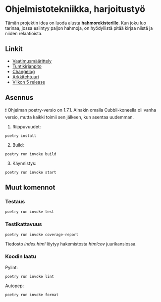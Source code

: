 # Ohjelmistotekniikka, harjoitustyö

Tämän projektin idea on luoda alusta **hahmorekisterille**. Kun joku luo tarinaa, jossa esiintyy paljon hahmoja, on hyödyllistä pitää kirjaa niistä ja niiden relaatioista.

## Linkit
- [Vaatimusmäärittely](/dokumentaatio/vaatimusmaarittely.md)
- [Tuntikirjanpito](/dokumentaatio/tuntikirjanpito.md)
- [Changelog](/dokumentaatio/changelog.md)
- [Arkkitehtuuri](/dokumentaatio/arkkitehtuuri.md)
- [Viikon 5 release](https://github.com/Uxusino/ot-characters/releases/tag/viikko5)

## Asennus

❗ Ohjelman poetry-versio on 1.7.1. Ainakin omalla Cubbli-koneella oli vanha versio, mutta kaikki toimii sen jälkeen, kun asentaa uudemman.

1. Riippuvuudet:

```
poetry install
```

2. Build:

```
poetry run invoke build
```

3. Käynnistys:

```
poetry run invoke start
```

## Muut komennot

### Testaus

```
poetry run invoke test
```

### Testikattavuus

```
poetry run invoke coverage-report
```

Tiedosto *index.html* löytyy hakemistosta *htmlcov* juurikansiossa.

### Koodin laatu

Pylint:

```
poetry run invoke lint
```

Autopep:

```
poetry run invoke format
```

